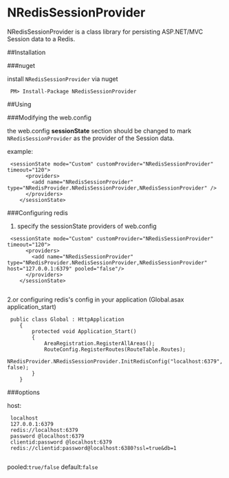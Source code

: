 # NRedisSessionProvider
NRedisSessionProvider is a class library for persisting ASP.NET/MVC Session data to a Redis.

##Installation

###nuget

 install `NRedisSessionProvider`  via nuget

```
 PM> Install-Package NRedisSessionProvider
```

##Using

###Modifying the web.config

the web.config **sessionState** section should be changed to mark `NRedisSessionProvider` as the provider of the Session data.

example:

```
 <sessionState mode="Custom" customProvider="NRedisSessionProvider" timeout="120">
      <providers>
        <add name="NRedisSessionProvider" type="NRedisProvider.NRedisSessionProvider,NRedisSessionProvider" />
      </providers>
    </sessionState>
```

###Configuring redis 

1. specify the sessionState providers of web.config 

```
 <sessionState mode="Custom" customProvider="NRedisSessionProvider"  timeout="120">
      <providers>
        <add name="NRedisSessionProvider" type="NRedisProvider.NRedisSessionProvider,NRedisSessionProvider" host="127.0.0.1:6379" pooled="false"/>
      </providers>
    </sessionState>
    
```

2.or configuring redis's config in your application (Global.asax application_start)

```
 public class Global : HttpApplication
	{
		protected void Application_Start()
		{
			AreaRegistration.RegisterAllAreas();
			RouteConfig.RegisterRoutes(RouteTable.Routes);
  			NRedisProvider.NRedisSessionProvider.InitRedisConfig("localhost:6379", false);
		}
	}

```


###options

host:

```
 localhost
 127.0.0.1:6379
 redis://localhost:6379
 password @localhost:6379
 clientid:password @localhost:6379
 redis://clientid:password@localhost:6380?ssl=true&db=1
 
```

pooled:`true/false`  default:`false`